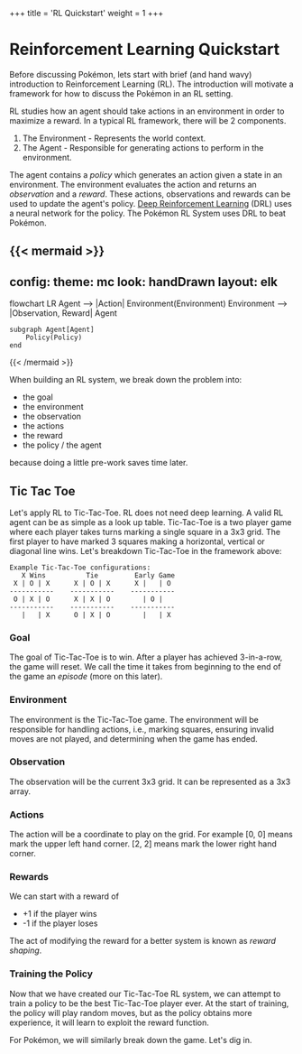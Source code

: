 +++
title = 'RL Quickstart'
weight = 1
+++
# Reinforcement Learning Quickstart

Before discussing Pokémon, lets start with brief (and hand wavy) introduction to Reinforcement Learning (RL). The introduction will motivate a framework for how to discuss the Pokémon in an RL setting. 

RL studies how an agent should take actions in an environment in order to maximize a reward. In a typical RL framework, there will be 2 components.

1. The Environment - Represents the world context.
2. The Agent - Responsible for generating actions to perform in the environment.

The agent contains a *policy* which generates an action given a state in an environment. The environment evaluates the action and returns an *observation* and a *reward*. These actions, observations and rewards can be used to update the agent's policy. [Deep Reinforcement Learning](https://en.wikipedia.org/wiki/Deep_reinforcement_learning) (DRL) uses a neural network for the policy. The Pokémon RL System uses DRL to beat Pokémon.

{{< mermaid >}}
---
config:
  theme: mc
  look: handDrawn
  layout: elk
---
flowchart LR
    Agent --> |Action| Environment(Environment)
    Environment --> |Observation, Reward| Agent

    subgraph Agent[Agent]
        Policy(Policy)
    end

{{< /mermaid >}}

When building an RL system, we break down the problem into:

- the goal
- the environment
- the observation
- the actions
- the reward
- the policy / the agent

because doing a little pre-work saves time later.

## Tic Tac Toe

Let's apply RL to Tic-Tac-Toe. RL does not need deep learning. A valid RL agent can be as simple as a look up table. Tic-Tac-Toe is a two player game where each player takes turns marking a single square in a 3x3 grid. The first player to have marked 3 squares making a horizontal, vertical or diagonal line wins. Let's breakdown Tic-Tac-Toe in the framework above:

```
Example Tic-Tac-Toe configurations:
   X Wins          Tie         Early Game
 X | O | X      X | O | X      X |   | O  
-----------    -----------    -----------
 O | X | O      X | X | O        | O |    
-----------    -----------    -----------
   |   | X      O | X | O        |   | X  

```

### Goal

The goal of Tic-Tac-Toe is to win. After a player has achieved 3-in-a-row, the game will reset. We call the time it takes from beginning to the end of the game an *episode* (more on this later).

### Environment

The environment is the Tic-Tac-Toe game. The environment will be responsible for handling actions, i.e., marking squares, ensuring invalid moves are not played, and determining when the game has ended.

### Observation

The observation will be the current 3x3 grid. It can be represented as a 3x3 array.

### Actions

The action will be a coordinate to play on the grid. For example [0, 0] means mark  the upper left hand corner. [2, 2] means mark the lower right hand corner.

### Rewards

We can start with a reward of

-  +1 if the player wins
-  -1 if the player loses

The act of modifying the reward for a better system is known as *reward shaping*. 

### Training the Policy

Now that we have created our Tic-Tac-Toe RL system, we can attempt to train a policy to be the best Tic-Tac-Toe player ever. At the start of training, the policy will play random moves, but as the policy obtains more experience, it will learn to exploit the reward function.

For Pokémon, we will similarly break down the game. Let's dig in.

